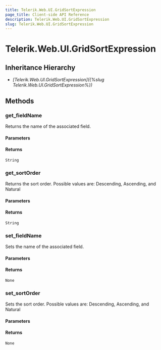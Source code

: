 ```yaml
---
title: Telerik.Web.UI.GridSortExpression
page_title: Client-side API Reference
description: Telerik.Web.UI.GridSortExpression
slug: Telerik.Web.UI.GridSortExpression
---
```


# Telerik.Web.UI.GridSortExpression  

## Inheritance Hierarchy

* *[Telerik.Web.UI.GridSortExpression]({%slug Telerik.Web.UI.GridSortExpression%})*

## Methods

###  get_fieldName

Returns the name of the associated field.

#### Parameters

#### Returns

`String` 

###  get_sortOrder

Returns the sort order. Possible values are: Descending, Ascending, and Natural

#### Parameters

#### Returns

`String` 

###  set_fieldName

Sets the name of the associated field.

#### Parameters

#### Returns

`None` 

###  set_sortOrder

Sets the sort order. Possible values are: Descending, Ascending, and Natural

#### Parameters

#### Returns

`None` 



